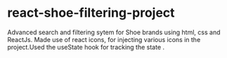 # react-shoe-filtering-project
Advanced search and filtering sytem  for Shoe brands using html, css and ReactJs. Made use of react icons, for injecting various icons in the project.Used the useState hook for tracking the state .
